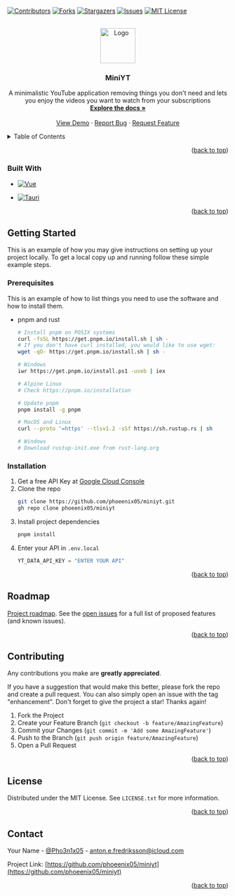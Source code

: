 <!-- Improved compatibility of back to top link: See: https://github.com/othneildrew/Best-README-Template/pull/73 -->
<a name="readme-top"></a>
<!--
*** Thanks for checking out the Best-README-Template. If you have a suggestion
*** that would make this better, please fork the repo and create a pull request
*** or simply open an issue with the tag "enhancement".
*** Don't forget to give the project a star!
*** Thanks again! Now go create something AMAZING! :D
-->
  


<!-- PROJECT SHIELDS -->
<!--
*** I'm using markdown "reference style" links for readability.
*** Reference links are enclosed in brackets [ ] instead of parentheses ( ).
*** See the bottom of this document for the declaration of the reference variables
*** for contributors-url, forks-url, etc. This is an optional, concise syntax you may use.
*** https://www.markdownguide.org/basic-syntax/#reference-style-links
-->
[![Contributors][contributors-shield]][contributors-url]
[![Forks][forks-shield]][forks-url]
[![Stargazers][stars-shield]][stars-url]
[![Issues][issues-shield]][issues-url]
[![MIT License][license-shield]][license-url]
<!-- [![LinkedIn][linkedin-shield]][linkedin-url] -->



<!-- PROJECT LOGO -->
<br />
<div align="center">
  <a href="https://github.com/phoeenix05/miniyt">
    <img src="images/logo.png" alt="Logo" width="80" height="80">
  </a>

<h3 align="center">MiniYT</h3>

  <p align="center">
    A minimalistic YouTube application removing things you don't need and lets you enjoy the videos you want to watch from your subscriptions
    <br />
    <a href="https://github.com/phoeenix05/miniyt"><strong>Explore the docs »</strong></a>
    <br />
    <br />
    <a href="https://github.com/phoeenix05/miniyt">View Demo</a>
    ·
    <a href="https://github.com/phoeenix05/miniyt/issues">Report Bug</a>
    ·
    <a href="https://github.com/phoeenix05/miniyt/issues">Request Feature</a>
  </p>
</div>



<!-- TABLE OF CONTENTS -->
<details>
  <summary>Table of Contents</summary>
  <ol>
    <li>
      <a href="#about-the-project">About The Project</a>
      <ul>
        <li><a href="#built-with">Built With</a></li>
      </ul>
    </li>
    <li>
      <a href="#getting-started">Getting Started</a>
      <ul>
        <li><a href="#prerequisites">Prerequisites</a></li>
        <li><a href="#installation">Installation</a></li>
      </ul>
    </li>
    <li><a href="#usage">Usage</a></li>
    <li><a href="#roadmap">Roadmap</a></li>
    <li><a href="#contributing">Contributing</a></li>
    <li><a href="#license">License</a></li>
    <li><a href="#contact">Contact</a></li>
    <li><a href="#acknowledgments">Acknowledgments</a></li>
  </ol>
</details>



<!-- ABOUT THE PROJECT -->
<!-- ## About The Project

[![Product Name Screen Shot][product-screenshot]](https://example.com) -->

<!-- Here's a blank template to get started: To avoid retyping too much info. Do a search and replace with your text editor for the following: `phoeenix05`, `miniyt`, `Pho3n1x05`, `linkedin_username`, `icloud`, `anton.e.fredriksson`, `MiniYT`, `project_description` -->

<p align="right">(<a href="#readme-top">back to top</a>)</p>



### Built With

<!-- * [![Next][Next.js]][Next-url]
* [![React][React.js]][React-url] -->
* [![Vue][Vue.js]][Vue-url]
<!-- * [![Angular][Angular.io]][Angular-url] -->
<!-- * [![Svelte][Svelte.dev]][Svelte-url] -->
<!-- * [![Laravel][Laravel.com]][Laravel-url] -->
<!-- * [![Bootstrap][Bootstrap.com]][Bootstrap-url] -->
<!-- * [![JQuery][JQuery.com]][JQuery-url] -->
* [![Tauri][Tauri.app]][Tauri-url]

<p align="right">(<a href="#readme-top">back to top</a>)</p>



<!-- GETTING STARTED -->
## Getting Started

This is an example of how you may give instructions on setting up your project locally.
To get a local copy up and running follow these simple example steps.

### Prerequisites

This is an example of how to list things you need to use the software and how to install them.
* pnpm and rust
  ```sh
  # Install pnpm on POSIX systems
  curl -fsSL https://get.pnpm.io/install.sh | sh -
  # If you don't have curl installed, you would like to use wget:
  wget -qO- https://get.pnpm.io/install.sh | sh -
  
  # Windows
  iwr https://get.pnpm.io/install.ps1 -useb | iex

  # Alpine Linux
  # Check https://pnpm.io/installation
  
  # Update pnpm
  pnpm install -g pnpm

  # MacOS and Linux
  curl --proto '=https' --tlsv1.2 -sSf https://sh.rustup.rs | sh

  # Windows
  # Download rustup-init.exe from rust-lang.org
  ```

### Installation

1. Get a free API Key at [Google Cloud Console](https://console.cloud.google.com)
2. Clone the repo
   ```sh
   git clone https://github.com/phoeenix05/miniyt.git
   gh repo clone phoeenix05/miniyt
   ```
3. Install project dependencies
   ```sh
   pnpm install
   ```
4. Enter your API in `.env.local`
   ```python
   YT_DATA_API_KEY = "ENTER YOUR API"
   ```

<p align="right">(<a href="#readme-top">back to top</a>)</p>



<!-- USAGE EXAMPLES -->
<!-- ## Usage

Use this space to show useful examples of how a project can be used. Additional screenshots, code examples and demos work well in this space. You may also link to more resources.

_For more examples, please refer to the [Documentation](https://example.com)_

<p align="right">(<a href="#readme-top">back to top</a>)</p> -->



<!-- ROADMAP -->
## Roadmap

<!-- - [ ] Feature 1
- [ ] Feature 2
- [ ] Feature 3
    - [ ] Nested Feature -->

[Project roadmap](https://github.com/users/Phoeenix05/projects/2).
See the [open issues](https://github.com/phoeenix05/miniyt/issues) for a full list of proposed features (and known issues).

<p align="right">(<a href="#readme-top">back to top</a>)</p>



<!-- CONTRIBUTING -->
## Contributing

<!-- Contributions are what make the open source community such an amazing place to learn, inspire, and create.  -->
Any contributions you make are **greatly appreciated**.

If you have a suggestion that would make this better, please fork the repo and create a pull request. You can also simply open an issue with the tag "enhancement".
Don't forget to give the project a star! Thanks again!

1. Fork the Project
2. Create your Feature Branch (`git checkout -b feature/AmazingFeature`)
3. Commit your Changes (`git commit -m 'Add some AmazingFeature'`)
4. Push to the Branch (`git push origin feature/AmazingFeature`)
5. Open a Pull Request

<p align="right">(<a href="#readme-top">back to top</a>)</p>



<!-- LICENSE -->
## License

Distributed under the MIT License. See `LICENSE.txt` for more information.

<p align="right">(<a href="#readme-top">back to top</a>)</p>



<!-- CONTACT -->
## Contact

Your Name - [@Pho3n1x05](https://twitter.com/Pho3n1x05) - anton.e.fredriksson@icloud.com

Project Link: [https://github.com/phoeenix05/miniyt](https://github.com/phoeenix05/miniyt)

<p align="right">(<a href="#readme-top">back to top</a>)</p>



<!-- ACKNOWLEDGMENTS -->
<!-- ## Acknowledgments

* []()
* []()
* []()

<p align="right">(<a href="#readme-top">back to top</a>)</p> -->



<!-- MARKDOWN LINKS & IMAGES -->
<!-- https://www.markdownguide.org/basic-syntax/#reference-style-links -->
[contributors-shield]: https://img.shields.io/github/contributors/phoeenix05/miniyt.svg?style=for-the-badge
[contributors-url]: https://github.com/phoeenix05/miniyt/graphs/contributors
[forks-shield]: https://img.shields.io/github/forks/phoeenix05/miniyt.svg?style=for-the-badge
[forks-url]: https://github.com/phoeenix05/miniyt/network/members
[stars-shield]: https://img.shields.io/github/stars/phoeenix05/miniyt.svg?style=for-the-badge
[stars-url]: https://github.com/phoeenix05/miniyt/stargazers
[issues-shield]: https://img.shields.io/github/issues/phoeenix05/miniyt.svg?style=for-the-badge
[issues-url]: https://github.com/phoeenix05/miniyt/issues
[license-shield]: https://img.shields.io/github/license/phoeenix05/miniyt.svg?style=for-the-badge
[license-url]: https://github.com/phoeenix05/miniyt/blob/master/LICENSE.txt
[linkedin-shield]: https://img.shields.io/badge/-LinkedIn-black.svg?style=for-the-badge&logo=linkedin&colorB=555
[linkedin-url]: https://linkedin.com/in/linkedin_username
[product-screenshot]: images/screenshot.png
[Next.js]: https://img.shields.io/badge/next.js-000000?style=for-the-badge&logo=nextdotjs&logoColor=white
[Next-url]: https://nextjs.org/
[React.js]: https://img.shields.io/badge/React-20232A?style=for-the-badge&logo=react&logoColor=61DAFB
[React-url]: https://reactjs.org/
[Vue.js]: https://img.shields.io/badge/Vue.js-35495E?style=for-the-badge&logo=vuedotjs&logoColor=4FC08D
[Vue-url]: https://vuejs.org/
[Angular.io]: https://img.shields.io/badge/Angular-DD0031?style=for-the-badge&logo=angular&logoColor=white
[Angular-url]: https://angular.io/
[Svelte.dev]: https://img.shields.io/badge/Svelte-4A4A55?style=for-the-badge&logo=svelte&logoColor=FF3E00
[Svelte-url]: https://svelte.dev/
[Laravel.com]: https://img.shields.io/badge/Laravel-FF2D20?style=for-the-badge&logo=laravel&logoColor=white
[Laravel-url]: https://laravel.com
[Bootstrap.com]: https://img.shields.io/badge/Bootstrap-563D7C?style=for-the-badge&logo=bootstrap&logoColor=white
[Bootstrap-url]: https://getbootstrap.com
[JQuery.com]: https://img.shields.io/badge/jQuery-0769AD?style=for-the-badge&logo=jquery&logoColor=white
[JQuery-url]: https://jquery.com 
[Tauri.app]: https://img.shields.io/badge/tauri-121212?style=for-the-badge&logo=tauri&logoColor=yellow
[Tauri-url]: https://tauri.app 
